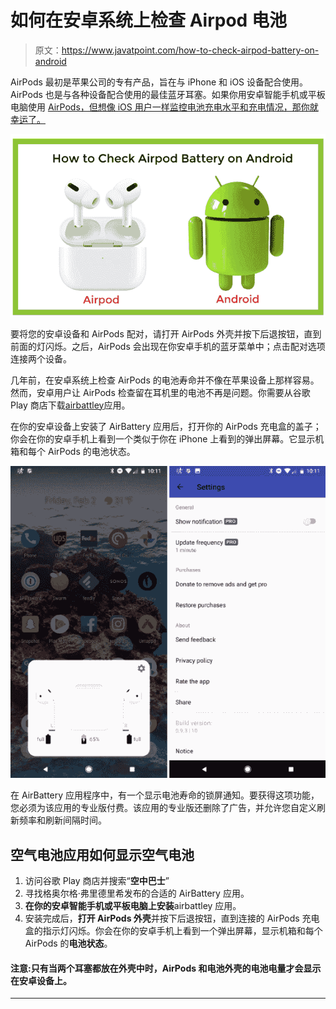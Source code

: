 # 如何在安卓系统上检查 Airpod 电池

> 原文：<https://www.javatpoint.com/how-to-check-airpod-battery-on-android>

AirPods 最初是苹果公司的专有产品，旨在与 iPhone 和 iOS 设备配合使用。AirPods 也是与各种设备配合使用的最佳蓝牙耳塞。如果你用安卓智能手机或平板电脑使用 [AirPods，但想像 iOS 用户一样监控电池充电水平和充电情况，那你就幸运了。](https://www.javatpoint.com/do-airpods-work-with-android)

![How to Check Airpod Battery on Android](img/f0d66650951363a5e6f4118e6995221c.png)

要将您的安卓设备和 AirPods 配对，请打开 AirPods 外壳并按下后退按钮，直到前面的灯闪烁。之后，AirPods 会出现在你安卓手机的蓝牙菜单中；点击配对选项连接两个设备。

几年前，在安卓系统上检查 AirPods 的电池寿命并不像在苹果设备上那样容易。然而，安卓用户让 AirPods 检查留在耳机里的电池不再是问题。你需要从谷歌 Play 商店下载[airbattley](https://play.google.com/store/apps/details?id=friedrich.georg.airbattery)应用。

在你的安卓设备上安装了 AirBattery 应用后，打开你的 AirPods 充电盒的盖子；你会在你的安卓手机上看到一个类似于你在 iPhone 上看到的弹出屏幕。它显示机箱和每个 AirPods 的电池状态。

![How to Check Airpod Battery on Android](img/18ca86edd9e4f2b50cc000d33caca031.png)

在 AirBattery 应用程序中，有一个显示电池寿命的锁屏通知。要获得这项功能，您必须为该应用的专业版付费。该应用的专业版还删除了广告，并允许您自定义刷新频率和刷新间隔时间。

## 空气电池应用如何显示空气电池

1.  访问谷歌 Play 商店并搜索“**空中巴士**”
2.  寻找格奥尔格·弗里德里希发布的合适的 AirBattery 应用。
3.  **在你的安卓智能手机或平板电脑上安装**airbattley 应用。
4.  安装完成后，**打开 AirPods 外壳**并按下后退按钮，直到连接的 AirPods 充电盒的指示灯闪烁。你会在你的安卓手机上看到一个弹出屏幕，显示机箱和每个 AirPods 的**电池状态**。

#### 注意:只有当两个耳塞都放在外壳中时，AirPods 和电池外壳的电池电量才会显示在安卓设备上。

* * *